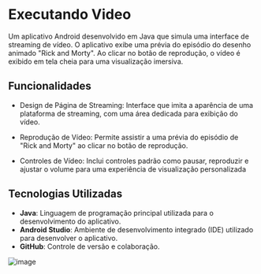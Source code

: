 # Executando Video

Um aplicativo Android desenvolvido em Java que simula uma interface de streaming de vídeo. O aplicativo exibe uma prévia do episódio do desenho animado "Rick and Morty". Ao clicar no botão de reprodução, o vídeo é exibido em tela cheia para uma visualização imersiva.

## Funcionalidades

- Design de Página de Streaming: Interface que imita a aparência de uma plataforma de streaming, com uma área dedicada para exibição do vídeo.

- Reprodução de Vídeo: Permite assistir a uma prévia do episódio de "Rick and Morty" ao clicar no botão de reprodução.

- Controles de Vídeo: Inclui controles padrão como pausar, reproduzir e ajustar o volume para uma experiência de visualização personalizada

## Tecnologias Utilizadas

- **Java**: Linguagem de programação principal utilizada para o desenvolvimento do aplicativo.
- **Android Studio**: Ambiente de desenvolvimento integrado (IDE) utilizado para desenvolver o aplicativo.
- **GitHub**: Controle de versão e colaboração.


![image](https://github.com/user-attachments/assets/fa52667a-e22e-4b46-b984-69f1b44a782c)
